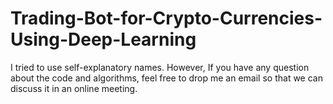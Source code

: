 # Trading-Bot-for-Crypto-Currencies-Using-Deep-Learning
I tried to use self-explanatory names. However, If you have any question about the code and algorithms, feel free to drop me an email so that we can discuss it in an online meeting.
